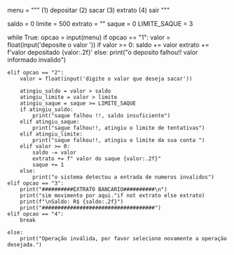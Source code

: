 menu = """
(1) depositar
(2) sacar
(3) extrato
(4) sair
"""

saldo = 0
limite = 500
extrato = ""
saque = 0
LIMITE_SAQUE = 3

while True:
opcao = input(menu)
if opcao == "1":
valor = float(input('deposite o valor '))
if valor >= 0:
saldo += valor
extrato += f'valor depositado {valor:.2f}'
else:
print("o deposito falhou!! valor informado invalido")

    elif opcao == "2":
        valor = float(input('digite o valor que deseja sacar'))

        atingiu_saldo = valor > saldo
        atingiu_limite = valor > limite
        atingiu_saque = saque >= LIMITE_SAQUE
        if atingiu_saldo:
            print("saque falhou !!, saldo insuficiente")
        elif atingiu_saque:
            print("saque falhou!!, atingiu o limite de tentativas")
        elif atingiu_limite:
            print("saque falkou!!, atingiu o limite da sua conta ")
        elif valor >= 0:
            saldo -= valor
            extrato += f" valor do saque {valor:.2f}"
            saque += 1
        else:
            print("o sistema detectou a entrada de numeros invalidos")
    elif opcao == "3":
        print("##########EXTRATO BANCARIO##########\n")
        print("sim movimento por aqui."if not extrato else extrato)
        print(f"\nSaldo: R$ {saldo:.2f}")
        print("####################################")
    elif opcao == "4":
        break

    else:
        print("Operação inválida, por favor selecione novamente a operação desejada.")
